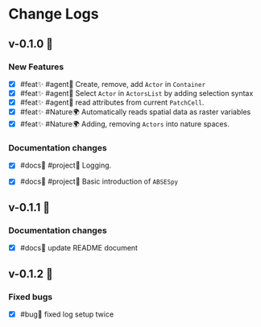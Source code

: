 # Change Logs

## v-0.1.0 🎉

### New Features

- [x] #feat✨  #agent🤖️  Create, remove, add `Actor` in `Container`
- [x] #feat✨  #agent🤖️  Select `Actor` in `ActorsList` by adding selection syntax
- [x] #feat✨  #agent🤖️  read attributes from current `PatchCell`.
- [x] #feat✨  #Nature🌍 Automatically reads spatial data as raster variables
- [x] #feat✨  #Nature🌍 Adding, removing `Actors` into nature spaces.

### Documentation changes

- [x] #docs📄  #project🎉 Logging.
- [x] #docs📄 #project🎉 Basic introduction of `ABSESpy`


## v-0.1.1 🎉

### Documentation changes

- [x] #docs📄 update README document

## v-0.1.2 🎉

### Fixed bugs

- [x] #bug🐛 fixed log setup twice
